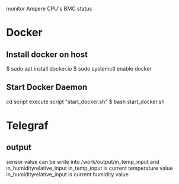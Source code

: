 

monitor Ampere CPU's BMC status 

# Docker

## Install docker on host

$ sudo apt install docker.io
$ sudo systemctl enable docker

## Start Docker Daemon 

cd script
execute script "start_docker.sh"
$ bash start_docker.sh


# Telegraf 

## output 

sensor value can be write into /work/output/in_temp_input and in_humidityrelative_input
in_temp_input is current temperature value
in_humidityrelative_input is current humidity value

